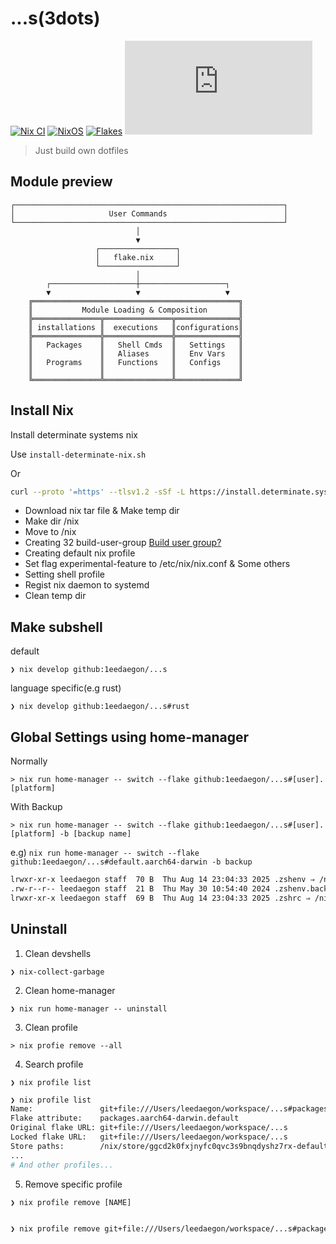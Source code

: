 # ...s(3dots)

[![Nix CI](https://github.com/1eedaegon/...s/actions/workflows/nix-ci.yml/badge.svg)](https://github.com/1eedaegon/...s/actions/workflows/nix-ci.yml)
[![NixOS](https://img.shields.io/badge/NixOS-24.05-blue.svg?logo=nixos)](https://nixos.org)
[![Flakes](https://img.shields.io/badge/Nix-Flakes-informational.svg?logo=nixos)](https://nixos.wiki/wiki/Flakes)
[![License](https://img.shields.io/github/license/1eedaegon/...s)](LICENSE)

> Just build own dotfiles

## Module preview
```
┌────────────────────────────────────────────────────────────┐
│                     User Commands                          │
└────────────────────────────────────────────────────────────┘
                            │
                            ▼
                   ┌─────────────────┐
                   │   flake.nix     │
                   └─────────────────┘
                            │
        ┌───────────────────┼───────────────────┐
        ▼                   ▼                   ▼
    ╔══════════════════════════════════════════════╗
    ║           Module Loading & Composition       ║
    ╠═══════════════╦═══════════════╦══════════════╣
    ║ installations ║  executions   ║configurations║
    ╠═══════════════╬═══════════════╬══════════════╣
    ║   Packages    ║   Shell Cmds  ║   Settings   ║
    ║               ║   Aliases     ║   Env Vars   ║
    ║   Programs    ║   Functions   ║   Configs    ║
    ║               ║               ║              ║
    ╚═══════════════╩═══════════════╩══════════════╝
```


## Install Nix

Install determinate systems nix

Use `install-determinate-nix.sh`

Or

```bash
curl --proto '=https' --tlsv1.2 -sSf -L https://install.determinate.systems/nix | sh -s -- install
```

- Download nix tar file & Make temp dir
- Make dir /nix
- Move to /nix
- Creating 32 build-user-group [Build user group?](https://nixos.org/manual/nix/stable/installation/multi-user#setting-up-the-build-users)
- Creating default nix profile
- Set flag experimental-feature to /etc/nix/nix.conf & Some others
- Setting shell profile
- Regist nix daemon to systemd
- Clean temp dir

## Make subshell

default

`❯ nix develop github:1eedaegon/...s`

language specific(e.g rust)

`❯ nix develop github:1eedaegon/...s#rust`

## Global Settings using home-manager

Normally

`> nix run home-manager -- switch --flake github:1eedaegon/...s#[user].[platform]`

With Backup

`> nix run home-manager -- switch --flake github:1eedaegon/...s#[user].[platform] -b [backup name]`

e.g) `nix run home-manager -- switch --flake github:1eedaegon/...s#default.aarch64-darwin -b backup`
```bash
lrwxr-xr-x leedaegon staff  70 B  Thu Aug 14 23:04:33 2025 .zshenv ⇒ /nix/store/zpmjydbkq6p6hrz35380nlirs19kn0fl-home-manager-files/.zshenv
.rw-r--r-- leedaegon staff  21 B  Thu May 30 10:54:40 2024 .zshenv.backup
lrwxr-xr-x leedaegon staff  69 B  Thu Aug 14 23:04:33 2025 .zshrc ⇒ /nix/store/zpmjydbkq6p6hrz35380nlirs19kn0fl-home-manager-files/.zshrc
```


## Uninstall

1. Clean devshells

`❯ nix-collect-garbage`

2. Clean home-manager

`❯ nix run home-manager -- uninstall`

3. Clean profile

`> nix profie remove --all`

4. Search profile

`❯ nix profile list`

```bash
❯ nix profile list
Name:               git+file:///Users/leedaegon/workspace/...s#packages.aarch64-darwin.default
Flake attribute:    packages.aarch64-darwin.default
Original flake URL: git+file:///Users/leedaegon/workspace/...s
Locked flake URL:   git+file:///Users/leedaegon/workspace/...s
Store paths:        /nix/store/ggcd2k0fxjnyfc0qvc3s9bnqdyshz7rx-default
...
# And other profiles...
```

5. Remove specific profile

`❯ nix profile remove [NAME]`

```bash

❯ nix profile remove git+file:///Users/leedaegon/workspace/...s#packages.aarch64-darwin.default

```
